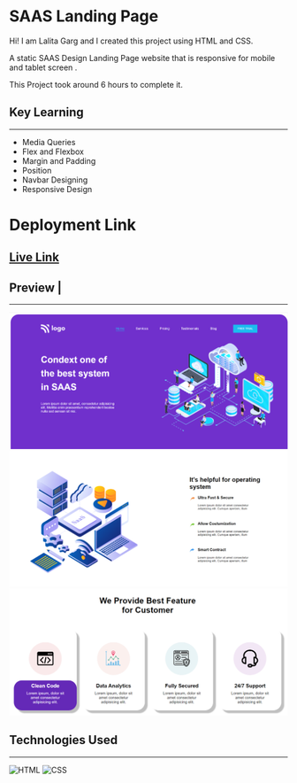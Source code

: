 # SAAS Landing Page
Hi! I am Lalita Garg and I created this project using HTML and CSS.

A static SAAS Design Landing Page website that is responsive for mobile and tablet screen .

This Project took around 6 hours to complete it.

## Key Learning 
***
- Media Queries 
- Flex and Flexbox
- Margin and Padding 
- Position 
- Navbar Designing 
- Responsive Design

# Deployment Link
## [Live Link](https://10-interior-design-landing-page.vercel.app/)
## Preview |
***

![ScreenShot](./screenshots/screenshot-1.PNG)
![ScreenShot](./screenshots/screenshot-2.PNG)
![ScreenShot](./screenshots/screenshot-3.PNG)
<!-- ## Desktop view


## Tablet View


## Mobile View -->





## Technologies Used 
***
![HTML](https://img.shields.io/badge/HTML5-E34F26?style=for-the-badge&logo=html5&logoColor=white)
![CSS](	https://img.shields.io/badge/CSS3-1572B6?style=for-the-badge&logo=css3&logoColor=white)


